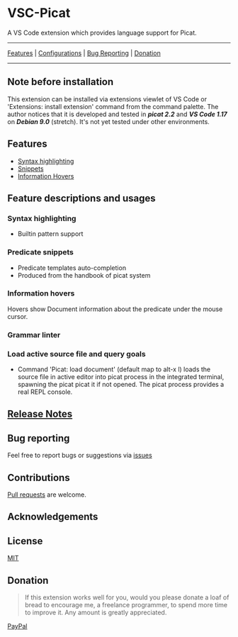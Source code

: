 # VSC-Picat

A VS Code extension which provides language support for Picat.

___________________
  [Features](#features) | [Configurations](#configurations) | [Bug Reporting](https://github.com/arthwang/vsc-picat/issues) | [Donation](#donation)
__________________

## Note before installation

This extension can be installed via extensions viewlet of VS Code or 'Extensions: install extension' command from the command palette. The author notices that it is developed and tested in ***picat 2.2*** and ***VS Code 1.17*** on ***Debian 9.0*** (stretch). It's not yet tested under other environments.

## Features
  * [Syntax highlighting](#syntax-highlighting)
  * [Snippets](#predicate-snippets)
  * [Information Hovers](#information-hovers)

## Feature descriptions and usages

### Syntax highlighting
  * Builtin pattern support


### Predicate snippets

  * Predicate templates auto-completion
  * Produced from the handbook of picat system


### Information hovers
  Hovers show Document information about the predicate under the mouse cursor.


### Grammar linter
### Load active source file and query goals

  * Command 'Picat: load document' 
    (default map to alt-x l) loads the source file in active editor into picat process in the integrated terminal, spawning the picat picat it if not opened. The picat process provides a real REPL console. 


## [Release Notes](CHANGELOG.md)


## Bug reporting

  Feel free to report bugs or suggestions via [issues](https://github.com/arthwang/vsc-picat/issues)

## Contributions

  [Pull requests](https://github.com/arthwang/vsc-picat/pulls) are welcome.

## Acknowledgements


## License

  [MIT](http://www.opensource.org/licenses/mit-license.php)

## Donation

  >If this extension works well for you, would you please donate a loaf of bread to encourage me, a freelance programmer, to spend more time to improve it. Any amount is greatly appreciated.

   [PayPal](https://paypal.me/ArthurWang9)